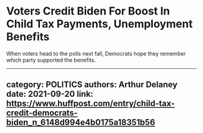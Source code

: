 # Voters Credit Biden For Boost In Child Tax Payments, Unemployment Benefits

When voters head to the polls next fall, Democrats hope they remember which party supported the benefits.

---
category: POLITICS
authors: Arthur Delaney
date: 2021-09-20
link: https://www.huffpost.com/entry/child-tax-credit-democrats-biden_n_6148d994e4b0175a18351b56
---
